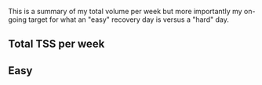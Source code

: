 This is a summary of my total volume per week but more importantly my on-going target for what an "easy" recovery day is versus a "hard" day.

## Total TSS per week



## Easy